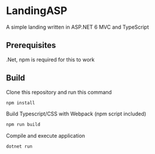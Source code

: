 # LandingASP
A simple landing written in ASP.NET 6 MVC and TypeScript
## Prerequisites
.Net, npm is required for this to work
## Build
Clone this repository and run this command
```bat
npm install
```
Build Typescript/CSS with Webpack (npm script included)
```bat
npm run build
```
Compile and execute application
```bat
dotnet run
```
